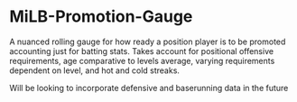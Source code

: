 # MiLB-Promotion-Gauge

A nuanced rolling gauge for how ready a position player is to be promoted accounting just for batting stats. Takes account for positional offensive requirements, age comparative to levels average, varying requirements dependent on level, and hot and cold streaks.

Will be looking to incorporate defensive and baserunning data in the future
